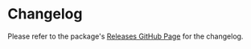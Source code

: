 # Changelog

Please refer to the package's [Releases GitHub Page](https://github.com/realitycollective/com.realitytoolkit.openxr/releases) for the changelog.
